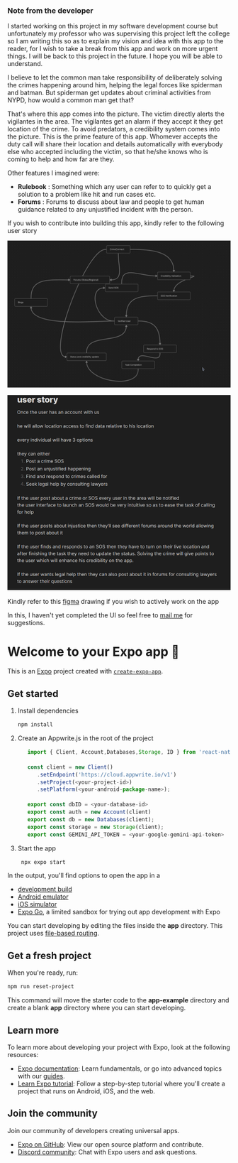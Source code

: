 ### Note from the developer

I started working on this project in my software development course but unfortunately my professor who was supervising this project left the college so I am writing this so as to explain my vision and idea with this app to the reader, for I wish to take a break from this app and work on more urgent things. I will be back to this project in the future. I hope you will be able to understand.

I believe to let the common man take responsibility of deliberately solving the crimes happening around him, helping the legal forces like spiderman and batman. But spiderman get updates about criminal activities from NYPD, how would a common man get that?

That's where this app comes into the picture. The victim directly alerts the vigilantes in the area. The vigilantes get an alarm if they accept it they get location of the crime. To avoid predators, a credibility system comes into the picture. This is the prime feature of this app. Whomever accepts the duty call will share their location and details automatically with everybody else who accepted including the victim, so that he/she knows who is coming to help and how far are they.

Other features I imagined were:
* **Rulebook** : Something which any user can refer to to quickly get a solution to a problem like hit and run cases etc.
* **Forums** : Forums to discuss about law and people to get human guidance related to any unjustified incident with the person.


If you wish to contribute into building this app, kindly refer to the following user story

![Use Case Diagram I made in class](use_case.png)

![User story I thought might explain the project](user_story.png)

Kindly refer to this [figma](https://www.figma.com/design/bWv4uN4rrtVRkOfDLxge8c/CrimeConnect?node-id=0-1&t=QRrIY4MR49WzZzdJ-1) drawing
if you wish to actively work on the app

In this, I haven't yet completed the UI so feel free to [mail me](mailto::sdidwania645@gmail.com) for suggestions.

# Welcome to your Expo app 👋

This is an [Expo](https://expo.dev) project created with [`create-expo-app`](https://www.npmjs.com/package/create-expo-app).

## Get started

1. Install dependencies

   ```bash
   npm install
   ```
2. Create an Appwrite.js in the root of the project
   ```js
      import { Client, Account,Databases,Storage, ID } from 'react-native-appwrite';

      const client = new Client()
         .setEndpoint('https://cloud.appwrite.io/v1')
         .setProject(<your-project-id>)
         .setPlatform(<your-android-package-name>);
         
      export const dbID = <your-database-id>
      export const auth = new Account(client)
      export const db = new Databases(client);
      export const storage = new Storage(client);
      export const GEMINI_API_TOKEN = <your-google-gemini-api-token>
   ```

3. Start the app

   ```bash
    npx expo start
   ```

In the output, you'll find options to open the app in a

- [development build](https://docs.expo.dev/develop/development-builds/introduction/)
- [Android emulator](https://docs.expo.dev/workflow/android-studio-emulator/)
- [iOS simulator](https://docs.expo.dev/workflow/ios-simulator/)
- [Expo Go](https://expo.dev/go), a limited sandbox for trying out app development with Expo

You can start developing by editing the files inside the **app** directory. This project uses [file-based routing](https://docs.expo.dev/router/introduction).

## Get a fresh project

When you're ready, run:

```bash
npm run reset-project
```

This command will move the starter code to the **app-example** directory and create a blank **app** directory where you can start developing.

## Learn more

To learn more about developing your project with Expo, look at the following resources:

- [Expo documentation](https://docs.expo.dev/): Learn fundamentals, or go into advanced topics with our [guides](https://docs.expo.dev/guides).
- [Learn Expo tutorial](https://docs.expo.dev/tutorial/introduction/): Follow a step-by-step tutorial where you'll create a project that runs on Android, iOS, and the web.

## Join the community

Join our community of developers creating universal apps.

- [Expo on GitHub](https://github.com/expo/expo): View our open source platform and contribute.
- [Discord community](https://chat.expo.dev): Chat with Expo users and ask questions.
